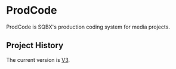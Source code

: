 # ProdCode

ProdCode is SQBX's production coding system for media projects.


## Project History

The current version is [V3](https://github.com/sqbxmediagroup/prodcode/v3).
